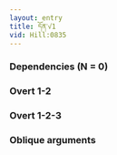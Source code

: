 ```yaml
---
layout: entry
title: དོན་√1
vid: Hill:0835
---
```

### Dependencies (N = 0)


### Overt 1-2


### Overt 1-2-3


### Oblique arguments
